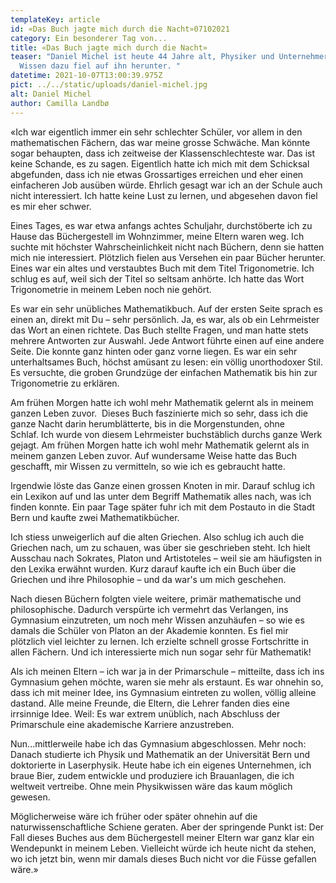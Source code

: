 ```yaml
---
templateKey: article
id: «Das Buch jagte mich durch die Nacht»07102021
category: Ein besonderer Tag von...
title: «Das Buch jagte mich durch die Nacht»
teaser: "Daniel Michel ist heute 44 Jahre alt, Physiker und Unternehmer – das
  Wissen dazu fiel auf ihn herunter. "
datetime: 2021-10-07T13:00:39.975Z
pict: ../../static/uploads/daniel-michel.jpg
alt: Daniel Michel
author: Camilla Landbø
---
```


«Ich war eigentlich immer ein sehr schlechter Schüler, vor allem in den mathematischen Fächern, das war meine grosse Schwäche. Man könnte sogar behaupten, dass ich zeitweise der Klassenschlechteste war. Das ist keine Schande, es zu sagen. Eigentlich hatte ich mich mit dem Schicksal abgefunden, dass ich nie etwas Grossartiges erreichen und eher einen einfacheren Job ausüben würde. Ehrlich gesagt war ich an der Schule auch nicht interessiert. Ich hatte keine Lust zu lernen, und abgesehen davon fiel es mir eher schwer.

​Eines Tages, es war etwa anfangs achtes Schuljahr, durchstöberte ich zu Hause das Büchergestell im Wohnzimmer, meine Eltern waren weg. Ich suchte mit höchster Wahrscheinlichkeit nicht nach Büchern, denn sie hatten mich nie interessiert. Plötzlich fielen aus Versehen ein paar Bücher herunter. Eines war ein altes und verstaubtes Buch mit dem Titel Trigonometrie. Ich schlug es auf, weil sich der Titel so seltsam anhörte. Ich hatte das Wort Trigonometrie in meinem Leben noch nie gehört.

​Es war ein sehr unübliches Mathematikbuch. Auf der ersten Seite sprach es einen an, direkt mit Du – sehr persönlich. Ja, es war, als ob ein Lehrmeister das Wort an einen richtete. Das Buch stellte Fragen, und man hatte stets mehrere Antworten zur Auswahl. Jede Antwort führte einen auf eine andere Seite. Die konnte ganz hinten oder ganz vorne liegen. Es war ein sehr unterhaltsames Buch, höchst amüsant zu lesen: ein völlig unorthodoxer Stil. Es versuchte, die groben Grundzüge der einfachen Mathematik bis hin zur Trigonometrie zu erklären.

​Am frühen Morgen hatte ich wohl mehr Mathematik gelernt als in meinem ganzen Leben zuvor.
​
Dieses Buch faszinierte mich so sehr, dass ich die ganze Nacht darin herumblätterte, bis in die Morgenstunden, ohne Schlaf. Ich wurde von diesem Lehrmeister buchstäblich durchs ganze Werk gejagt. Am frühen Morgen hatte ich wohl mehr Mathematik gelernt als in meinem ganzen Leben zuvor. Auf wundersame Weise hatte das Buch geschafft, mir Wissen zu vermitteln, so wie ich es gebraucht hatte.

​Irgendwie löste das Ganze einen grossen Knoten in mir. Darauf schlug ich ein Lexikon auf und las unter dem Begriff Mathematik alles nach, was ich finden konnte. Ein paar Tage später fuhr ich mit dem Postauto in die Stadt Bern und kaufte zwei Mathematikbücher.

​Ich stiess unweigerlich auf die alten Griechen. Also schlug ich auch die Griechen nach, um zu schauen, was über sie geschrieben steht. Ich hielt Ausschau nach Sokrates, Platon und Artistoteles – weil sie am häufigsten in den Lexika erwähnt wurden. Kurz darauf kaufte ich ein Buch über die Griechen und ihre Philosophie – und da war's um mich geschehen.

​Nach diesen Büchern folgten viele weitere, primär mathematische und philosophische. Dadurch verspürte ich vermehrt das Verlangen, ins Gymnasium einzutreten, um noch mehr Wissen anzuhäufen – so wie es damals die Schüler von Platon an der Akademie konnten. Es fiel mir plötzlich viel leichter zu lernen. Ich erzielte schnell grosse Fortschritte in allen Fächern. Und ich interessierte mich nun sogar sehr für Mathematik!

​Als ich meinen Eltern – ich war ja in der Primarschule – mitteilte, dass ich ins Gymnasium gehen möchte, waren sie mehr als erstaunt. Es war ohnehin so, dass ich mit meiner Idee, ins Gymnasium eintreten zu wollen, völlig alleine dastand. Alle meine Freunde, die Eltern, die Lehrer fanden dies eine irrsinnige Idee. Weil: Es war extrem unüblich, nach Abschluss der Primarschule eine akademische Karriere anzustreben.

​Nun...mittlerweile habe ich das Gymnasium abgeschlossen. Mehr noch: Danach studierte ich Physik und Mathematik an der Universität Bern und doktorierte in Laserphysik. Heute habe ich ein eigenes Unternehmen, ich braue Bier, zudem entwickle und produziere ich Brauanlagen, die ich weltweit vertreibe. Ohne mein Physikwissen wäre das kaum möglich gewesen.

​Möglicherweise wäre ich früher oder später ohnehin auf die naturwissenschaftliche Schiene geraten. Aber der springende Punkt ist: Der Fall dieses Buches aus dem Büchergestell meiner Eltern war ganz klar ein Wendepunkt in meinem Leben. Vielleicht würde ich heute nicht da stehen, wo ich jetzt bin, wenn mir damals dieses Buch nicht vor die Füsse gefallen wäre.»
